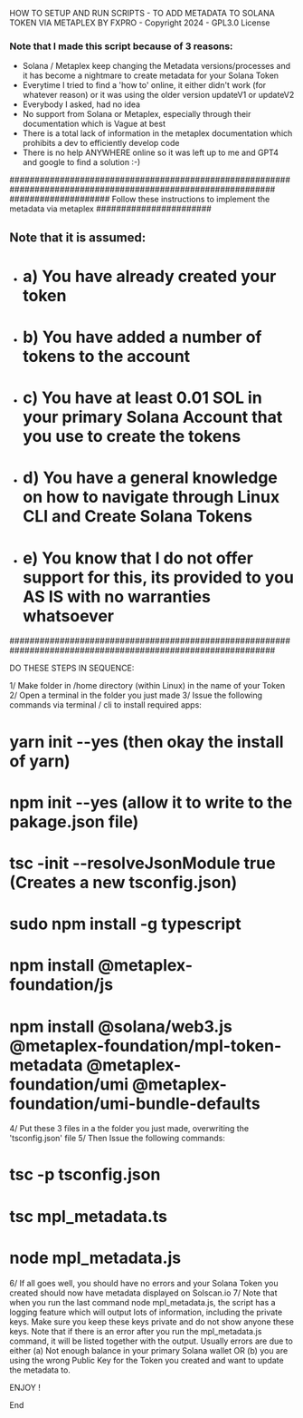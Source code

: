 HOW TO SETUP AND RUN SCRIPTS - TO ADD METADATA TO SOLANA TOKEN VIA METAPLEX
BY FXPRO - Copyright 2024 - GPL3.0 License

### Note that I made this script because of 3 reasons:
- Solana / Metaplex keep changing the Metadata versions/processes and it has become a nightmare to create metadata for your Solana Token
- Everytime I tried to find a 'how to' online, it either didn't work (for whatever reason) or it was using the older version updateV1 or updateV2
- Everybody I asked, had no idea
- No support from Solana or Metaplex, especially through their documentation which is Vague at best
- There is a total lack of information in the metaplex documentation which prohibits a dev to efficiently develop code
- There is no help ANYWHERE online so it was left up to me and GPT4 and google to find a solution :-)

#############################################################################################################
#################### Follow these instructions to implement the metadata via metaplex #######################
## Note that it is assumed:                                                                                  #
- # a) You have already created your token                                                                    #
- # b) You have added a number of tokens to the account                                                       #
- # c) You have at least 0.01 SOL in your primary Solana Account that you use to create the tokens            #
- # d) You have a general knowledge on how to navigate through Linux CLI and Create Solana Tokens             #
- # e) You know that I do not offer support for this, its provided to you AS IS with no warranties whatsoever #
#############################################################################################################

DO THESE STEPS IN SEQUENCE:

1/ Make folder in /home directory (within Linux) in the name of your Token
2/ Open a terminal in the folder you just made
3/ Issue the following commands via terminal / cli to install required apps:
# yarn init --yes (then okay the install of yarn)
# npm init --yes (allow it to write to the pakage.json file)
# tsc -init --resolveJsonModule true (Creates a new tsconfig.json)
# sudo npm install -g typescript
# npm install @metaplex-foundation/js
# npm install @solana/web3.js @metaplex-foundation/mpl-token-metadata @metaplex-foundation/umi @metaplex-foundation/umi-bundle-defaults
4/ Put these 3 files in a the folder you just made, overwriting the 'tsconfig.json' file
5/ Then Issue the following commands:
# tsc -p tsconfig.json
# tsc mpl_metadata.ts
# node mpl_metadata.js

6/ If all goes well, you should have no errors and your Solana Token you created should now have metadata displayed on Solscan.io
7/ Note that when you run the last command node mpl_metadata.js, the script has a logging feature which will output lots of information, including the private keys.
Make sure you keep these keys private and do not show anyone these keys.
Note that if there is an error after you run the mpl_metadata.js command, it will be listed together with the output.
Usually errors are due to either (a) Not enough balance in your primary Solana wallet OR (b) you are using the wrong Public Key for the Token you created and want to update the metadata to.

ENJOY !

End

